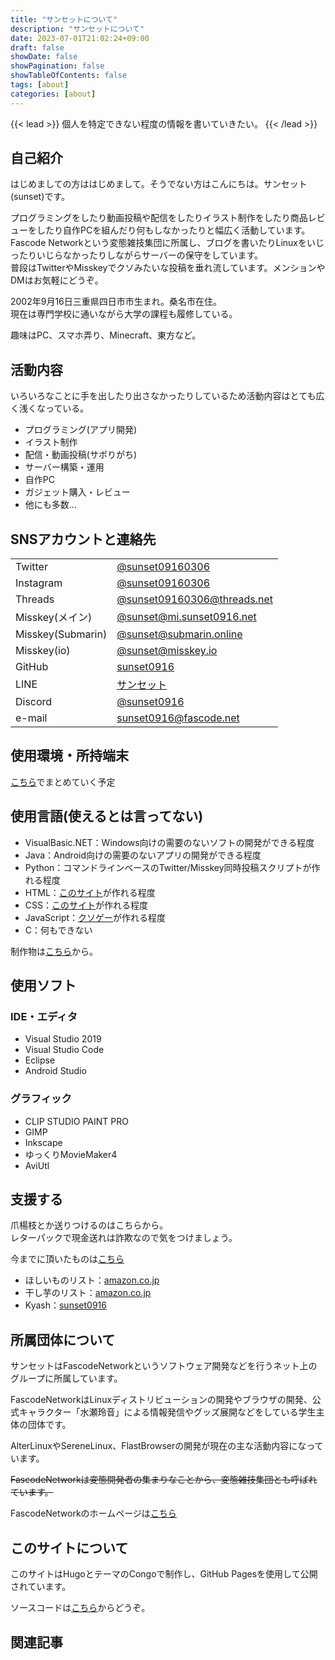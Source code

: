 ```yaml
---
title: "サンセットについて"
description: "サンセットについて"
date: 2023-07-01T21:02:24+09:00
draft: false
showDate: false
showPagination: false
showTableOfContents: false
tags: [about]
categories: [about]
---
```


{{< lead >}}
個人を特定できない程度の情報を書いていきたい。
{{< /lead >}}

## 自己紹介

はじめましての方ははじめまして。そうでない方はこんにちは。サンセット(sunset)です。

プログラミングをしたり動画投稿や配信をしたりイラスト制作をしたり商品レビューをしたり自作PCを組んだり何もしなかったりと幅広く活動しています。  
Fascode Networkという変態雑技集団に所属し、ブログを書いたりLinuxをいじったりいじらなかったりしながらサーバーの保守をしています。  
普段はTwitterやMisskeyでクソみたいな投稿を垂れ流しています。メンションやDMはお気軽にどうぞ。

2002年9月16日三重県四日市市生まれ。桑名市在住。  
現在は専門学校に通いながら大学の課程も履修している。

趣味はPC、スマホ弄り、Minecraft、東方など。

## 活動内容

いろいろなことに手を出したり出さなかったりしているため活動内容はとても広く浅くなっている。

- プログラミング(アプリ開発)
- イラスト制作
- 配信・動画投稿(サボりがち)
- サーバー構築・運用
- 自作PC
- ガジェット購入・レビュー
- 他にも多数…

## SNSアカウントと連絡先

|  |  |
| --- | --- |
| Twitter | [@sunset09160306](https://twitter.com/sunset09160306) |
| Instagram | [@sunset09160306](https://www.instagram.com/sunset09160306) |
| Threads | [@sunset09160306@threads.net](https://www.threads.net/@sunset09160306) |
| Misskey(メイン) | [@sunset@mi.sunset0916.net](https://mi.sunset0916.net/@sunset) |
| Misskey(Submarin) | [@sunset@submarin.online](https://submarin.online/@sunset) |
| Misskey(io) | [@sunset@misskey.io](https://misskey.io/@sunset) |
| GitHub | [sunset0916](https://github.com/sunset0916) |
| LINE | [サンセット](https://line.me/ti/p/46XCOmmhnH) |
| Discord | [@sunset0916](https://discord.com/users/343230179008708608) |
| e-mail | [sunset0916@fascode.net](<mailto:sunset0916@fascode.net>) |

## 使用環境・所持端末

[こちら](device)でまとめていく予定

## 使用言語(使えるとは言ってない)

- VisualBasic.NET：Windows向けの需要のないソフトの開発ができる程度
- Java：Android向けの需要のないアプリの開発ができる程度
- Python：コマンドラインベースのTwitter/Misskey同時投稿スクリプトが作れる程度
- HTML：[このサイト](https://old.sunset0916.net/)が作れる程度
- CSS：[このサイト](https://old.sunset0916.net/)が作れる程度
- JavaScript：[クソゲー](https://locagame.sunset0916.net/)が作れる程度
- C：何もできない

制作物は[こちら](product)から。

## 使用ソフト

### IDE・エディタ

- Visual Studio 2019
- Visual Studio Code
- Eclipse
- Android Studio

### グラフィック

- CLIP STUDIO PAINT PRO
- GIMP
- Inkscape
- ゆっくりMovieMaker4
- AviUtl

## 支援する

爪楊枝とか送りつけるのはこちらから。  
レターパックで現金送れは詐欺なので気をつけましょう。

今までに頂いたものは[こちら](wishlist)

- ほしいものリスト：[amazon.co.jp](https://www.amazon.jp/hz/wishlist/ls/3T0Y4P9Y3U4U8?ref_=wl_share)
- 干し芋のリスト：[amazon.co.jp](https://www.amazon.jp/hz/wishlist/ls/7YFVEHB03FXU?ref_=wl_share)
- Kyash：[sunset0916](kyash://qr/u/6983339223512951783)

## 所属団体について

サンセットはFascodeNetworkというソフトウェア開発などを行うネット上のグループに所属しています。

FascodeNetworkはLinuxディストリビューションの開発やブラウザの開発、公式キャラクター「水瀬玲音」による情報発信やグッズ展開などをしている学生主体の団体です。

AlterLinuxやSereneLinux、FlastBrowserの開発が現在の主な活動内容になっています。

~~FascodeNetworkは変態開発者の集まりなことから、変態雑技集団とも呼ばれています。~~

FascodeNetworkのホームページは[こちら](https://fascode.net/)

## このサイトについて

このサイトはHugoとテーマのCongoで制作し、GitHub Pagesを使用して公開されています。

ソースコードは[こちら](https://github.com/sunset0916/sunset0916.net)からどうぞ。

## 関連記事
